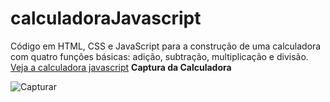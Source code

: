 # calculadoraJavascript
Código em HTML, CSS e JavaScript para a construção de uma calculadora com quatro funções básicas: adição, subtração, multiplicação e divisão.
[Veja a calculadora javascript](https://nataliasouto.github.io/calculadoraJavascript/)
<strong>Captura da Calculadora</strong>

![Capturar](https://user-images.githubusercontent.com/31136465/72226684-9aed2c80-3572-11ea-9f87-decff9f3b65a.PNG)
